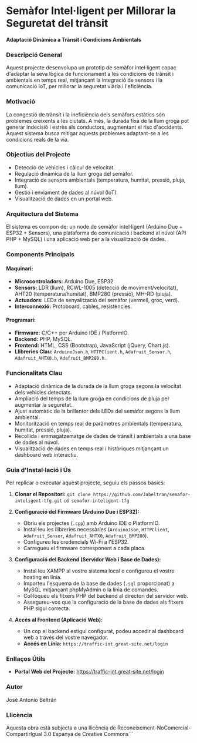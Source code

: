 # Semàfor Intel·ligent per Millorar la Seguretat del trànsit

**Adaptació Dinàmica a Trànsit i Condicions Ambientals**

### Descripció General

Aquest projecte desenvolupa un prototip de semàfor intel·ligent capaç d'adaptar la seva lògica de funcionament a les condicions de trànsit i ambientals en temps real, mitjançant la integració de 
sensors i la comunicació IoT, per millorar la seguretat viària i l'eficiència.

### Motivació

La congestió de trànsit i la ineficiència dels semàfors estàtics són problemes creixents a les ciutats. A més, la durada fixa de la llum groga pot generar indecisió i estrès als conductors, 
augmentant el risc d'accidents. Aquest sistema busca mitigar aquests problemes adaptant-se a les condicions reals de la via.

### Objectius del Projecte

* Detecció de vehicles i càlcul de velocitat.
* Regulació dinàmica de la llum groga del semàfor.
* Integració de sensors ambientals (temperatura, humitat, pressió, pluja, llum).
* Gestió i enviament de dades al núvol (IoT).
* Visualització de dades en un portal web.

### Arquitectura del Sistema

El sistema es compon de: un node de semàfor intel·ligent (Arduino Due + ESP32 + Sensors), una plataforma de comunicació i backend al núvol (API PHP + MySQL) i una aplicació web per a la visualització de dades.

### Components Principals

#### Maquinari:

* **Microcontroladors:** Arduino Due, ESP32
* **Sensors:** LDR (llum), RCWL-1005 (detecció de moviment/velocitat), AHT20 (temperatura/humitat), BMP280 (pressió), MH-RD (pluja).
* **Actuadors:** LEDs de senyalització del semàfor (vermell, groc, verd).
* **Interconnexió:** Protoboard, cables, resistències.

#### Programari:

* **Firmware:** C/C++ per Arduino IDE / PlatformIO.
* **Backend:** PHP, MySQL.
* **Frontend:** HTML, CSS (Bootstrap), JavaScript (jQuery, Chart.js).
* **Llibreries Clau:** `ArduinoJson.h`, `HTTPClient.h`, `Adafruit_Sensor.h`, `Adafruit_AHTX0.h`, `Adafruit_BMP280.h`.

### Funcionalitats Clau

* Adaptació dinàmica de la durada de la llum groga segons la velocitat dels vehicles detectats.
* Ampliació del temps de la llum groga en condicions de pluja per augmentar la seguretat.
* Ajust automàtic de la brillantor dels LEDs del semàfor segons la llum ambiental.
* Monitorització en temps real de paràmetres ambientals (temperatura, humitat, pressió, pluja).
* Recollida i emmagatzematge de dades de trànsit i ambientals a una base de dades al núvol.
* Visualització de dades en temps real i històriques mitjançant un dashboard web interactiu.

### Guia d'Instal·lació i Ús

Per replicar o executar aquest projecte, seguiu els passos bàsics:

1.  **Clonar el Repositori:**
    `git clone https://github.com/Jabeltran/semafor-inteligent-tfg.git`
    `cd semafor-inteligent-tfg`

2.  **Configuració del Firmware (Arduino Due i ESP32):**
    * Obriu els projectes (`.cpp`) amb Arduino IDE o PlatformIO.
    * Instal·leu les llibreries necessàries (`ArduinoJson`, `HTTPClient`, `Adafruit_Sensor`, `Adafruit_AHTX0`, `Adafruit_BMP280`).
    * Configureu les credencials Wi-Fi a l'ESP32.
    * Carregueu el firmware corresponent a cada placa.

3.  **Configuració del Backend (Servidor Web i Base de Dades):**
    * Instal·leu XAMPP al vostre sistema local o configureu el vostre hosting en línia.
    * Importeu l'esquema de la base de dades (`.sql` proporcionat) a MySQL mitjançant phpMyAdmin o la línia de comandes.
    * Col·loqueu els fitxers PHP del backend al directori del servidor web.
    * Assegureu-vos que la configuració de la base de dades als fitxers PHP sigui correcta.

4.  **Accés al Frontend (Aplicació Web):**
    * Un cop el backend estigui configurat, podeu accedir al dashboard web a través del vostre navegador.
    * **Accés en Línia:** `https://traffic-int.great-site.net/login`

### Enllaços Útils

* **Portal Web del Projecte:** <https://traffic-int.great-site.net/login>

### Autor

José Antonio Beltrán

### Llicència

Aquesta obra està subjecta a una llicència de Reconeixement-NoComercial-CompartirIgual 3.0 Espanya de Creative Commons```
